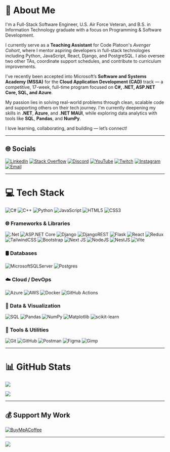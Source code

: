 # 💫 About Me

I'm a Full-Stack Software Engineer, U.S. Air Force Veteran, and B.S. in Information Technology graduate with a focus on Programming & Software Development.

I currently serve as a **Teaching Assistant** for Code Platoon's *Avenger Cohort*, where I mentor aspiring developers in full-stack technologies including Python, JavaScript, React, Django, and PostgreSQL. I also oversee two other TAs, coordinate support schedules, and contribute to curriculum improvements.

I've recently been accepted into Microsoft’s **Software and Systems Academy (MSSA)** for the **Cloud Application Development (CAD)** track — a competitive, 17-week, full-time program focused on **C#, .NET, ASP.NET Core, SQL, and Azure**. 

My passion lies in solving real-world problems through clean, scalable code and supporting others on their tech journey. I'm currently deepening my skills in **.NET**, **Azure**, and **.NET MAUI**, while exploring data analytics with tools like **SQL**, **Pandas**, and **NumPy**.

I love learning, collaborating, and building — let’s connect!

---

## 🌐 Socials

[![LinkedIn](https://img.shields.io/badge/LinkedIn-%230077B5.svg?logo=linkedin&logoColor=white)](https://www.linkedin.com/in/gary-rojas-647248160/) 
[![Stack Overflow](https://img.shields.io/badge/-Stackoverflow-FE7A16?logo=stack-overflow&logoColor=white)](https://stackoverflow.com/users/19988265/gary-rojas) 
[![Discord](https://img.shields.io/badge/Discord-%237289DA.svg?logo=discord&logoColor=white)](https://discord.gg/W3BRv3A6) 
[![YouTube](https://img.shields.io/badge/YouTube-%23FF0000.svg?logo=YouTube&logoColor=white)](https://www.youtube.com/@TehAutumnCore) 
[![Twitch](https://img.shields.io/badge/Twitch-%239146FF.svg?logo=Twitch&logoColor=white)](https://www.twitch.tv/tehautumncore) 
[![Instagram](https://img.shields.io/badge/Instagram-%23E4405F.svg?logo=Instagram&logoColor=white)](https://www.instagram.com/tehautumncore/) 
[![Email](https://img.shields.io/badge/Email-D14836?logo=gmail&logoColor=white)](mailto:Rojas.Gary.J@outlook.com)

---

# 💻 Tech Stack

![C#](https://img.shields.io/badge/c%23-%23239120.svg?style=for-the-badge&logo=csharp&logoColor=white) 
![C++](https://img.shields.io/badge/c++-%2300599C.svg?style=for-the-badge&logo=c%2B%2B&logoColor=white) 
![Python](https://img.shields.io/badge/python-3670A0?style=for-the-badge&logo=python&logoColor=ffdd54) 
![JavaScript](https://img.shields.io/badge/javascript-%23323330.svg?style=for-the-badge&logo=javascript&logoColor=%23F7DF1E) 
![HTML5](https://img.shields.io/badge/html5-%23E34F26.svg?style=for-the-badge&logo=html5&logoColor=white) 
![CSS3](https://img.shields.io/badge/css3-%231572B6.svg?style=for-the-badge&logo=css3&logoColor=white)

### 🌐 Frameworks & Libraries
![.Net](https://img.shields.io/badge/.NET-5C2D91?style=for-the-badge&logo=.net&logoColor=white) 
![ASP.NET Core](https://img.shields.io/badge/ASP.NET%20Core-512BD4?style=for-the-badge&logo=.net&logoColor=white) 
![Django](https://img.shields.io/badge/django-%23092E20.svg?style=for-the-badge&logo=django&logoColor=white) 
![DjangoREST](https://img.shields.io/badge/DJANGO-REST-ff1709?style=for-the-badge&logo=django&logoColor=white&color=ff1709&labelColor=gray) 
![Flask](https://img.shields.io/badge/flask-%23000.svg?style=for-the-badge&logo=flask&logoColor=white) 
![React](https://img.shields.io/badge/react-%2320232a.svg?style=for-the-badge&logo=react&logoColor=%2361DAFB) 
![Redux](https://img.shields.io/badge/redux-%23593d88.svg?style=for-the-badge&logo=redux&logoColor=white) 
![TailwindCSS](https://img.shields.io/badge/tailwindcss-%2338B2AC.svg?style=for-the-badge&logo=tailwind-css&logoColor=white) 
![Bootstrap](https://img.shields.io/badge/bootstrap-%238511FA.svg?style=for-the-badge&logo=bootstrap&logoColor=white) 
![Next JS](https://img.shields.io/badge/Next-black?style=for-the-badge&logo=next.js&logoColor=white) 
![NodeJS](https://img.shields.io/badge/node.js-6DA55F?style=for-the-badge&logo=node.js&logoColor=white) 
![NestJS](https://img.shields.io/badge/nestjs-%23E0234E.svg?style=for-the-badge&logo=nestjs&logoColor=white) 
![Vite](https://img.shields.io/badge/vite-%23646CFF.svg?style=for-the-badge&logo=vite&logoColor=white)

### 🛢️ Databases
![MicrosoftSQLServer](https://img.shields.io/badge/Microsoft%20SQL%20Server-CC2927?style=for-the-badge&logo=microsoft%20sql%20server&logoColor=white) 
![Postgres](https://img.shields.io/badge/postgres-%23316192.svg?style=for-the-badge&logo=postgresql&logoColor=white)

### ☁️ Cloud / DevOps
![Azure](https://img.shields.io/badge/azure-%230072C6.svg?style=for-the-badge&logo=microsoftazure&logoColor=white) 
![AWS](https://img.shields.io/badge/AWS-%23FF9900.svg?style=for-the-badge&logo=amazon-aws&logoColor=white) 
![Docker](https://img.shields.io/badge/docker-%230db7ed.svg?style=for-the-badge&logo=docker&logoColor=white) 
![GitHub Actions](https://img.shields.io/badge/github%20actions-%232671E5.svg?style=for-the-badge&logo=githubactions&logoColor=white)

### 🧠 Data & Visualization
![SQL](https://img.shields.io/badge/SQL-4479A1?style=for-the-badge&logo=postgresql&logoColor=white)
![Pandas](https://img.shields.io/badge/pandas-%23150458.svg?style=for-the-badge&logo=pandas&logoColor=white)
![NumPy](https://img.shields.io/badge/numpy-%23013243.svg?style=for-the-badge&logo=numpy&logoColor=white)
![Matplotlib](https://img.shields.io/badge/Matplotlib-%23ffffff.svg?style=for-the-badge&logo=Matplotlib&logoColor=black)
![scikit-learn](https://img.shields.io/badge/scikit--learn-%23F7931E.svg?style=for-the-badge&logo=scikit-learn&logoColor=white)

### 🧰 Tools & Utilities
![Git](https://img.shields.io/badge/git-%23F05033.svg?style=for-the-badge&logo=git&logoColor=white) 
![GitHub](https://img.shields.io/badge/github-%23121011.svg?style=for-the-badge&logo=github&logoColor=white) 
![Postman](https://img.shields.io/badge/Postman-FF6C37?style=for-the-badge&logo=postman&logoColor=white) 
![Figma](https://img.shields.io/badge/figma-%23F24E1E.svg?style=for-the-badge&logo=figma&logoColor=white) 
![Gimp](https://img.shields.io/badge/Gimp-657D8B?style=for-the-badge&logo=gimp&logoColor=FFFFFF)

---

# 📊 GitHub Stats

<!-- GitHub Streak -->
![](https://nirzak-streak-stats.vercel.app/?user=TehAutumnCore&theme=shadow_blue&hide_border=false)<br/>

<!-- Top Langs -->
![](https://github-readme-stats.vercel.app/api/top-langs/?username=TehAutumnCore&theme=shadow_blue&hide_border=false&include_all_commits=true&count_private=true&layout=compact)

---

## 💰 Support My Work

[![BuyMeACoffee](https://img.shields.io/badge/Buy%20Me%20a%20Coffee-ffdd00?style=for-the-badge&logo=buy-me-a-coffee&logoColor=black)](https://buymeacoffee.com/naruto1358g)

---

[![](https://visitcount.itsvg.in/api?id=TehAutumnCore&icon=1&color=1)](https://visitcount.itsvg.in)

<!-- Proudly created with GPRM ( https://gprm.itsvg.in ) -->
